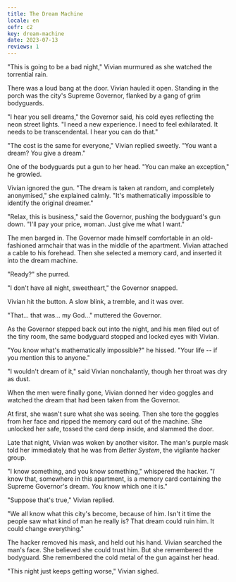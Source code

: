 ```yaml
---
title: The Dream Machine
locale: en
cefr: c2
key: dream-machine
date: 2023-07-13
reviews: 1
---
```


"This is going to be a bad night," Vivian murmured as she watched the torrential rain.

There was a loud bang at the door. Vivian hauled it open. Standing in the porch was the city's Supreme Governor, flanked by a gang of grim bodyguards.

"I hear you sell dreams," the Governor said, his cold eyes reflecting the neon street lights. "I need a new experience. I need to feel exhilarated. It needs to be transcendental. I hear you can do that."

"The cost is the same for everyone," Vivian replied sweetly. "You want a dream? You give a dream."

One of the bodyguards put a gun to her head. "You can make an exception," he growled.

Vivian ignored the gun. "The dream is taken at random, and completely anonymised," she explained calmly. "It's mathematically impossible to identify the original dreamer."

"Relax, this is business," said the Governor, pushing the bodyguard's gun down. "I'll pay your price, woman. Just give me what I want."

The men barged in. The Governor made himself comfortable in an old-fashioned armchair that was in the middle of the apartment. Vivian attached a cable to his forehead. Then she selected a memory card, and inserted it into the dream machine.

"Ready?" she purred.

"I don't have all night, sweetheart," the Governor snapped.

Vivian hit the button. A slow blink, a tremble, and it was over.

"That... that was... my God..." muttered the Governor.

As the Governor stepped back out into the night, and his men filed out of the tiny room, the same bodyguard stopped and locked eyes with Vivian.

"You know what's mathematically impossible?" he hissed. "Your life -- if you mention this to anyone."

"I wouldn't dream of it," said Vivian nonchalantly, though her throat was dry as dust.

When the men were finally gone, Vivian donned her video goggles and watched the dream that had been taken from the Governor.

At first, she wasn't sure what she was seeing. Then she tore the goggles from her face and ripped the memory card out of the machine. She unlocked her safe, tossed the card deep inside, and slammed the door.

Late that night, Vivian was woken by another visitor. The man's purple mask told her immediately that he was from *Better System*, the vigilante hacker group.

"I know something, and you know something," whispered the hacker. "*I* know that, somewhere in this apartment, is a memory card containing the Supreme Governor's dream. *You* know which one it is."

"Suppose that's true," Vivian replied.

"We all know what this city's become, because of him. Isn't it time the people saw what kind of man he really is? That dream could ruin him. It could change everything."

The hacker removed his mask, and held out his hand. Vivian searched the man's face. She believed she could trust him. But she remembered the bodyguard. She remembered the cold metal of the gun against her head.

"This night just keeps getting worse," Vivian sighed.